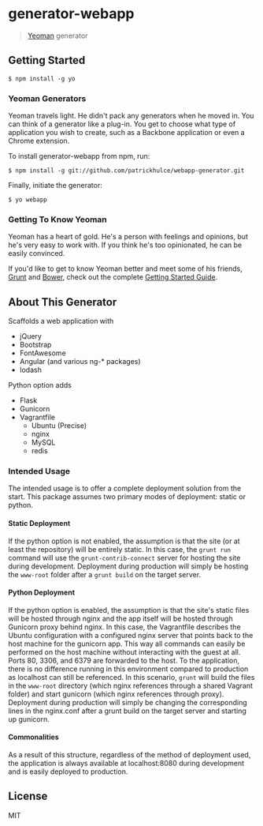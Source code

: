 # generator-webapp

> [Yeoman](http://yeoman.io) generator


## Getting Started

```
$ npm install -g yo
```

### Yeoman Generators

Yeoman travels light. He didn't pack any generators when he moved in. You can think of a generator like a plug-in. You get to choose what type of application you wish to create, such as a Backbone application or even a Chrome extension.

To install generator-webapp from npm, run:

```
$ npm install -g git://github.com/patrickhulce/webapp-generator.git
```

Finally, initiate the generator:

```
$ yo webapp
```

### Getting To Know Yeoman

Yeoman has a heart of gold. He's a person with feelings and opinions, but he's very easy to work with. If you think he's too opinionated, he can be easily convinced.

If you'd like to get to know Yeoman better and meet some of his friends, [Grunt](http://gruntjs.com) and [Bower](http://bower.io), check out the complete [Getting Started Guide](https://github.com/yeoman/yeoman/wiki/Getting-Started).


## About This Generator

Scaffolds a web application with

- jQuery
- Bootstrap
- FontAwesome
- Angular (and various ng-* packages)
- lodash

Python option adds

- Flask
- Gunicorn
- Vagrantfile
    - Ubuntu (Precise)
    - nginx
    - MySQL
    - redis

### Intended Usage

The intended usage is to offer a complete deployment solution from the start. This package assumes two primary modes of deployment: static or python.


#### Static Deployment

If the python option is not enabled, the assumption is that the site (or at least the repository) will be entirely static.
In this case, the `grunt run` command will use the `grunt-contrib-connect` server for hosting the site during development.
Deployment during production will simply be hosting the `www-root` folder after a `grunt build` on the target server.

#### Python Deployment

If the python option is enabled, the assumption is that the site's static files will be hosted through nginx and the app itself will be hosted through Gunicorn proxy behind nginx.
In this case, the Vagrantfile describes the Ubuntu configuration with a configured nginx server that points back to the host machine for the gunicorn app.
This way all commands can easily be performed on the host machine without interacting with the guest at all. Ports 80, 3306, and 6379 are forwarded to the host.
To the application, there is no difference running in this environment compared to production as localhost can still be referenced.
In this scenario, `grunt` will build the files in the `www-root` directory (which nginx references through a shared Vagrant folder) and start gunicorn (which nginx references through proxy).
Deployment during production will simply be changing the corresponding lines in the nginx.conf after a grunt build on the target server and starting up gunicorn.


#### Commonalities

As a result of this structure, regardless of the method of deployment used, the application is always available at localhost:8080 during development and is easily deployed to production.


## License

MIT
